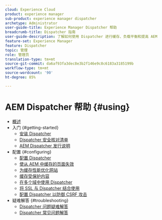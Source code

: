 ```yaml
---
cloud: Experience Cloud
product: experience manager
sub-product: experience manager dispatcher
archetype: Administrator
user-guide-title: Experience Manager Dispatcher 帮助
breadcrumb-title: Dispatcher 指南
user-guide-description: 了解如何使用 Dispatcher 进行缓存、负载平衡和提高 AEM 服务器的安全性。
feature-set: Experience Manager
feature: Dispatcher
topic: 管理
role: 管理员
translation-type: tm+mt
source-git-commit: da6af93fa3dec8e3b2f146e9c8c6183a3185199b
workflow-type: tm+mt
source-wordcount: '90'
ht-degree: 85%

---
```



# AEM Dispatcher 帮助 {#using}

+ [概述](dispatcher.md)
+ 入门 {#getting-started}
   + [安装 Dispatcher](dispatcher-install.md)
   + [Dispatcher 安全核对清单](security-checklist.md)
   + [AEM Dispatcher 发行说明](release-notes.md)
+ 配置 {#configuring}
   + [配置 Dispatcher](dispatcher-configuration.md)
   + [使从 AEM 中缓存的页面失效](page-invalidate.md)
   + [为缓存性能优化网站](https://helpx.adobe.com/experience-manager/6-4/sites/deploying/using/configuring-performance.html)
   + [缓存受保护内容](permissions-cache.md)
   + [在多个域中使用 Dispatcher ](dispatcher-domains.md)
   + [将 SSL 与 Dispatcher 结合使用](dispatcher-ssl.md)
   + [配置 Dispatcher 以防御 CSRF 攻击](configuring-dispatcher-to-prevent-csrf.md)
+ 疑难解答 {#troubleshooting}
   + [Dispatcher 问题疑难解答](dispatcher-troubleshooting.md)
   + [Dispatcher 常见问题解答](dispatcher-faq.md)
